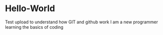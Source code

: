 # Hello-World
Test upload to understand how GIT and github work
I am a new programmer learning the basics of coding
